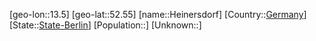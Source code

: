 ﻿---
location: [52.55,13.5]
type: City
tags:
- geo/City


SpocWebEntityId: 30855
isDeleted: false
confidential: public

---
[geo-lon::13.5]
[geo-lat::52.55]
[name::Heinersdorf]
[Country::[Germany](geo/Continent/Europe/Germany.md)]
[State::[State-Berlin](geo/Continent/Europe/Germany/State-Berlin.md)]
[Population::]
[Unknown::]

